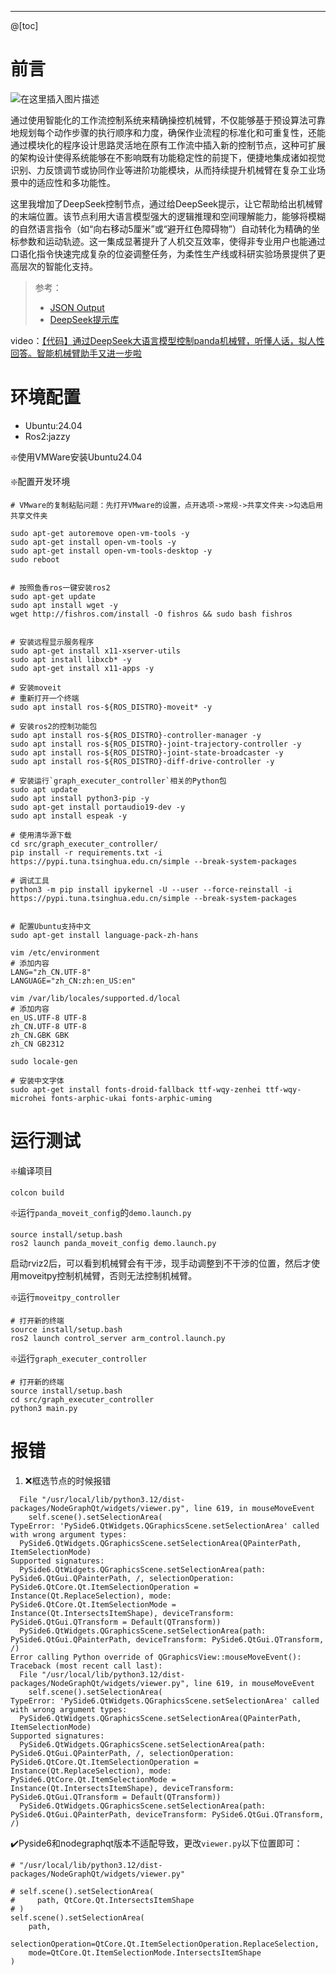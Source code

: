 ﻿
---

@[toc]
# 前言

![在这里插入图片描述](https://i-blog.csdnimg.cn/direct/e0002780deb04b4880c2195fd658b707.gif#pic_center)


通过使用智能化的工作流控制系统来精确操控机械臂，不仅能够基于预设算法可靠地规划每个动作步骤的执行顺序和力度，确保作业流程的标准化和可重复性，还能通过模块化的程序设计思路灵活地在原有工作流中插入新的控制节点，这种可扩展的架构设计使得系统能够在不影响既有功能稳定性的前提下，便捷地集成诸如视觉识别、力反馈调节或协同作业等进阶功能模块，从而持续提升机械臂在复杂工业场景中的适应性和多功能性。

这里我增加了DeepSeek控制节点，通过给DeepSeek提示，让它帮助给出机械臂的末端位置。该节点利用大语言模型强大的逻辑推理和空间理解能力，能够将模糊的自然语言指令（如“向右移动5厘米”或“避开红色障碍物”）自动转化为精确的坐标参数和运动轨迹。这一集成显著提升了人机交互效率，使得非专业用户也能通过口语化指令快速完成复杂的位姿调整任务，为柔性生产线或科研实验场景提供了更高层次的智能化支持。

> 参考：
> - [JSON Output](https://api-docs.deepseek.com/zh-cn/guides/json_mode)
> - [DeepSeek提示库](https://api-docs.deepseek.com/zh-cn/prompt-library/)

video：[【代码】通过DeepSeek大语言模型控制panda机械臂，听懂人话，拟人性回答。智能机械臂助手又进一步啦](https://www.bilibili.com/video/BV15ALCzNE9S/?vd_source=3bf4271e80f39cfee030114782480463)

# 环境配置

- Ubuntu:24.04
- Ros2:jazzy


❇️使用VMWare安装Ubuntu24.04


❇️配置开发环境

```shell
# VMware的复制粘贴问题：先打开VMware的设置，点开选项->常规->共享文件夹->勾选启用共享文件夹

sudo apt-get autoremove open-vm-tools -y
sudo apt-get install open-vm-tools -y
sudo apt-get install open-vm-tools-desktop -y
sudo reboot


# 按照鱼香ros一键安装ros2
sudo apt-get update
sudo apt install wget -y
wget http://fishros.com/install -O fishros && sudo bash fishros


# 安装远程显示服务程序
sudo apt-get install x11-xserver-utils
sudo apt install libxcb* -y
sudo apt-get install x11-apps -y

# 安装moveit
# 重新打开一个终端
sudo apt install ros-${ROS_DISTRO}-moveit* -y

# 安装ros2的控制功能包
sudo apt install ros-${ROS_DISTRO}-controller-manager -y
sudo apt install ros-${ROS_DISTRO}-joint-trajectory-controller -y
sudo apt install ros-${ROS_DISTRO}-joint-state-broadcaster -y
sudo apt install ros-${ROS_DISTRO}-diff-drive-controller -y

# 安装运行`graph_executer_controller`相关的Python包
sudo apt update
sudo apt install python3-pip -y
sudo apt-get install portaudio19-dev -y
sudo apt install espeak -y

# 使用清华源下载
cd src/graph_executer_controller/
pip install -r requirements.txt -i https://pypi.tuna.tsinghua.edu.cn/simple --break-system-packages

# 调试工具
python3 -m pip install ipykernel -U --user --force-reinstall -i https://pypi.tuna.tsinghua.edu.cn/simple --break-system-packages


# 配置Ubuntu支持中文
sudo apt-get install language-pack-zh-hans

vim /etc/environment
# 添加内容
LANG="zh_CN.UTF-8"
LANGUAGE="zh_CN:zh:en_US:en"

vim /var/lib/locales/supported.d/local
# 添加内容
en_US.UTF-8 UTF-8
zh_CN.UTF-8 UTF-8
zh_CN.GBK GBK
zh_CN GB2312

sudo locale-gen

# 安装中文字体
sudo apt-get install fonts-droid-fallback ttf-wqy-zenhei ttf-wqy-microhei fonts-arphic-ukai fonts-arphic-uming
```

# 运行测试

❇️编译项目

```shell    
colcon build
```

❇️运行`panda_moveit_config`的`demo.launch.py`

```shell
source install/setup.bash
ros2 launch panda_moveit_config demo.launch.py
```
启动rviz2后，可以看到机械臂会有干涉，现手动调整到不干涉的位置，然后才使用moveitpy控制机械臂，否则无法控制机械臂。

❇️运行`moveitpy_controller`

```shell
# 打开新的终端
source install/setup.bash
ros2 launch control_server arm_control.launch.py
```

❇️运行`graph_executer_controller`

```shell
# 打开新的终端
source install/setup.bash
cd src/graph_executer_controller
python3 main.py
```

# 报错

1. ❌框选节点的时候报错

```shell
  File "/usr/local/lib/python3.12/dist-packages/NodeGraphQt/widgets/viewer.py", line 619, in mouseMoveEvent
    self.scene().setSelectionArea(
TypeError: 'PySide6.QtWidgets.QGraphicsScene.setSelectionArea' called with wrong argument types:
  PySide6.QtWidgets.QGraphicsScene.setSelectionArea(QPainterPath, ItemSelectionMode)
Supported signatures:
  PySide6.QtWidgets.QGraphicsScene.setSelectionArea(path: PySide6.QtGui.QPainterPath, /, selectionOperation: PySide6.QtCore.Qt.ItemSelectionOperation = Instance(Qt.ReplaceSelection), mode: PySide6.QtCore.Qt.ItemSelectionMode = Instance(Qt.IntersectsItemShape), deviceTransform: PySide6.QtGui.QTransform = Default(QTransform))
  PySide6.QtWidgets.QGraphicsScene.setSelectionArea(path: PySide6.QtGui.QPainterPath, deviceTransform: PySide6.QtGui.QTransform, /)
Error calling Python override of QGraphicsView::mouseMoveEvent(): Traceback (most recent call last):
  File "/usr/local/lib/python3.12/dist-packages/NodeGraphQt/widgets/viewer.py", line 619, in mouseMoveEvent
    self.scene().setSelectionArea(
TypeError: 'PySide6.QtWidgets.QGraphicsScene.setSelectionArea' called with wrong argument types:
  PySide6.QtWidgets.QGraphicsScene.setSelectionArea(QPainterPath, ItemSelectionMode)
Supported signatures:
  PySide6.QtWidgets.QGraphicsScene.setSelectionArea(path: PySide6.QtGui.QPainterPath, /, selectionOperation: PySide6.QtCore.Qt.ItemSelectionOperation = Instance(Qt.ReplaceSelection), mode: PySide6.QtCore.Qt.ItemSelectionMode = Instance(Qt.IntersectsItemShape), deviceTransform: PySide6.QtGui.QTransform = Default(QTransform))
  PySide6.QtWidgets.QGraphicsScene.setSelectionArea(path: PySide6.QtGui.QPainterPath, deviceTransform: PySide6.QtGui.QTransform, /)
```

✔️Pyside6和nodegraphqt版本不适配导致，更改`viewer.py`以下位置即可：

```shell
# "/usr/local/lib/python3.12/dist-packages/NodeGraphQt/widgets/viewer.py"

# self.scene().setSelectionArea(
#     path, QtCore.Qt.IntersectsItemShape
# )
self.scene().setSelectionArea(
    path,
    selectionOperation=QtCore.Qt.ItemSelectionOperation.ReplaceSelection,
    mode=QtCore.Qt.ItemSelectionMode.IntersectsItemShape
)
```


